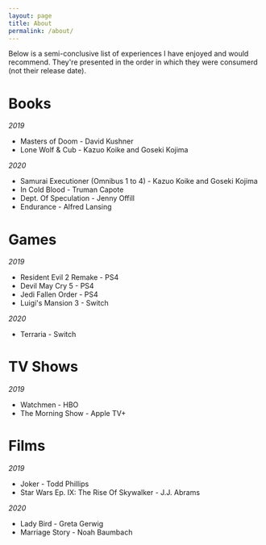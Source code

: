 ```yaml
---
layout: page
title: About
permalink: /about/
---
```


Below is a semi-conclusive list of experiences I have enjoyed and would recommend. They're presented in the order in which they were consumerd (not their release date).

# Books
*2019*
* Masters of Doom - David Kushner
* Lone Wolf & Cub - Kazuo Koike and Goseki Kojima

*2020*
* Samurai Executioner (Omnibus 1 to 4) - Kazuo Koike and Goseki Kojima
* In Cold Blood - Truman Capote
* Dept. Of Speculation - Jenny Offill
* Endurance - Alfred Lansing

# Games
*2019*
* Resident Evil 2 Remake - PS4
* Devil May Cry 5 - PS4
* Jedi Fallen Order - PS4
* Luigi's Mansion 3 - Switch

*2020*
* Terraria - Switch

# TV Shows
*2019*
* Watchmen - HBO
* The Morning Show - Apple TV+

# Films
*2019*
* Joker - Todd Phillips
* Star Wars Ep. IX: The Rise Of Skywalker - J.J. Abrams

*2020*
* Lady Bird - Greta Gerwig
* Marriage Story - Noah Baumbach